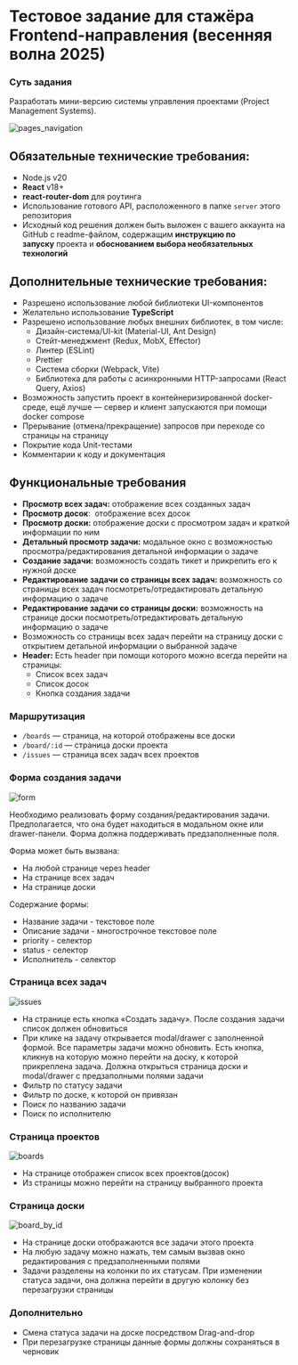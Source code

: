 # Тестовое задание для стажёра Frontend-направления (весенняя волна 2025)
### Суть задания
Разработать мини-версию системы управления проектами (Project Management Systems). 

![pages_navigation](https://github.com/user-attachments/assets/dca13ee8-041a-41e1-80be-bb31418b2fcd)

## Обязательные технические требования:

- Node.js v20
- **React** v18+ 
- **react-router-dom** для роутинга
- Использование готового API, расположенного в папке `server` этого репозитория
- Исходный код решения должен быть выложен с вашего аккаунта на GitHub с readme-файлом, содержащим **инструкцию по запуску** проекта и **обоснованием выбора необязательных технологий**

## Дополнительные технические требования:
- Разрешено использование любой библиотеки UI-компонентов
- Желательно использование **TypeScript**
- Разрешено использование любых внешних библиотек, в том числе:
    - Дизайн-система/UI-kit (Material-UI, Ant Design)
    - Стейт-менеджмент (Redux, MobX, Effector)
    - Линтер (ESLint)
    - Prettier
    - Система сборки (Webpack, Vite)
    - Библиотека для работы с асинхронными HTTP-запросами (React Query, Axios)
- Возможность запустить проект в контейнеризированной docker-среде, ещё лучше — сервер и клиент запускаются при помощи docker compose
- Прерывание (отмена/прекращение) запросов при переходе со страницы на страницу
- Покрытие кода Unit-тестами
- Комментарии к коду и документация

## Функциональные требования

- **Просмотр всех задач:** отображение всех созданных задач
- **Просмотр досок**:  отображение всех досок
- **Просмотр доски:** отображение доски с просмотром задач и краткой информации по ним
- **Детальный просмотр задачи:** модальное окно с возможностью просмотра/редактирования детальной информации о задаче
-  **Создание задачи:** возможность  создать тикет и прикрепить его к нужной доске
-  **Редактирование задачи со страницы всех задач:** возможность со страницы всех задач посмотреть/отредактировать детальную информацию о задаче
-  **Редактирование задачи со страницы доски:** возможность на странице доски посмотреть/отредактировать детальную информацию о задаче
-  Возможность со страницы всех задач перейти на страницу доски с открытием детальной информации о выбранной задаче
- **Header:** Есть header при помощи которого можно всегда перейти на страницы:
	- Список всех задач
	- Список досок
	- Кнопка создания задачи
### Маршрутизация
- `/boards` — страница, на которой отображены все доски
- `/board/:id` — страница доски проекта
- `/issues` — страница всех задач всех проектов
### Форма создания задачи

![form](https://github.com/user-attachments/assets/0c8fb8b0-b8e8-46c2-b3d8-7300136d7d52)

Необходимо реализовать форму создания/редактирования задачи. Предполагается, что она будет находиться в модальном окне или drawer-панели.
Форма должна поддерживать предзаполненные поля.

Форма может быть вызвана:
+ На любой странице через header
+ На странице всех задач
+ На странице доски

Содержание формы:
+ Название задачи - текстовое поле
+ Описание задачи - многострочное текстовое поле
+ priority - селектор
+ status - селектор
+ Исполнитель - селектор
### Страница всех задач
![issues](https://github.com/user-attachments/assets/986e8c8c-c0f7-4309-b16e-6f7f39a467c8)
 - На странице есть кнопка «Создать задачу». После создания задачи список должен обновиться
 - При клике на задачу открывается modal/drawer с заполненной формой. Все параметры задачи можно обновить. Есть кнопка, кликнув на которую можно перейти на доску, к которой прикреплена задача. Должна открыться страница доски и modal/drawer с предзаполными полями задачи 
 - Фильтр по статусу задачи
 - Фильтр по доске, к которой он привязан
 - Поиск по названию задачи
 - Поиск по исполнителю
### Страница проектов
![boards](https://github.com/user-attachments/assets/670dec07-2e0e-4684-8bb9-36bc80c8d7d1)
+ На странице отображен список всех проектов(досок)
+ Из страницы можно перейти на страницу выбранного проекта
### Страница доски
![board_by_id](https://github.com/user-attachments/assets/6f8ac749-5158-499f-baf1-63d992b6b35a)
+ На странице доски отображаются все задачи этого проекта
+ На любую задачу можно нажать, тем самым вызвав окно редактирования с предзаполненными полями
+ Задачи разделены на колонки по их статусам. При изменении статуса задачи, она должна перейти в другую колонку без перезагрузки страницы 

### Дополнительно
+ Смена статуса задачи на доске посредством Drag-and-drop
+ При перезагрузке страницы данные формы должны сохраняться в черновик
